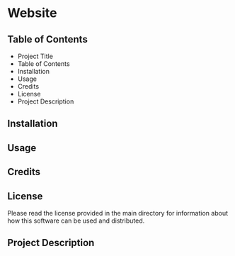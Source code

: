 # Website

## Table of Contents
- Project Title
- Table of Contents
- Installation
- Usage
- Credits
- License
- Project Description

## Installation

## Usage

## Credits

## License
Please read the license provided in the main directory for information about how this software can be used and distributed.

## Project Description
